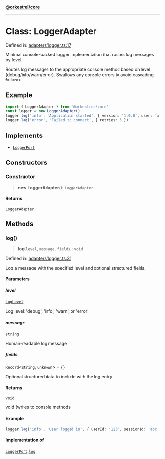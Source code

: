 [**@orkestrel/core**](../index.md)

***

# Class: LoggerAdapter

Defined in: [adapters/logger.ts:17](https://github.com/orkestrel/core/blob/36bb4ac962a6eb83d3b3b7e1d15ed7b2fd751427/src/adapters/logger.ts#L17)

Minimal console-backed logger implementation that routes log messages by level.

Routes log messages to the appropriate console method based on level (debug/info/warn/error).
Swallows any console errors to avoid cascading failures.

## Example

```ts
import { LoggerAdapter } from '@orkestrel/core'
const logger = new LoggerAdapter()
logger.log('info', 'Application started', { version: '1.0.0', user: 'alice' })
logger.log('error', 'Failed to connect', { retries: 3 })
```

## Implements

- [`LoggerPort`](../interfaces/LoggerPort.md)

## Constructors

### Constructor

> **new LoggerAdapter**(): `LoggerAdapter`

#### Returns

`LoggerAdapter`

## Methods

### log()

> **log**(`level`, `message`, `fields`): `void`

Defined in: [adapters/logger.ts:31](https://github.com/orkestrel/core/blob/36bb4ac962a6eb83d3b3b7e1d15ed7b2fd751427/src/adapters/logger.ts#L31)

Log a message with the specified level and optional structured fields.

#### Parameters

##### level

[`LogLevel`](../type-aliases/LogLevel.md)

Log level: 'debug', 'info', 'warn', or 'error'

##### message

`string`

Human-readable log message

##### fields

`Record`\<`string`, `unknown`\> = `{}`

Optional structured data to include with the log entry

#### Returns

`void`

void (writes to console methods)

#### Example

```ts
logger.log('info', 'User logged in', { userId: '123', sessionId: 'abc' })
```

#### Implementation of

[`LoggerPort`](../interfaces/LoggerPort.md).[`log`](../interfaces/LoggerPort.md#log)
